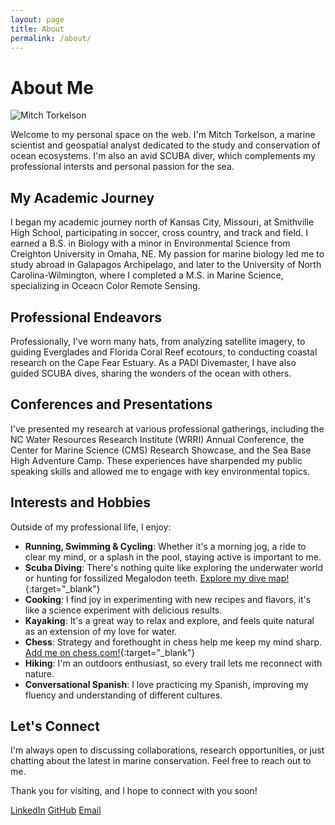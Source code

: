 ```yaml
---
layout: page
title: About
permalink: /about/
---
```


# About Me

![Mitch Torkelson](/mitchtorkportfolio/assets/images/MMmtns.png)

Welcome to my personal space on the web. I'm Mitch Torkelson, a marine scientist and geospatial analyst dedicated to the study and conservation of ocean ecosystems. I'm also an avid SCUBA diver, which complements my professional intersts and personal passion for the sea. 

## My Academic Journey

I began my academic journey north of Kansas City, Missouri, at Smithville High School, participating in soccer, cross country, and track and field. I earned a B.S. in Biology with a minor in Environmental Science from Creighton University in Omaha, NE. My passion for marine biology led me to study abroad in Galapagos Archipelago, and later to the University of North Carolina-Wilmington, where I completed a M.S. in Marine Science, specializing in Oceacn Color Remote Sensing.

## Professional Endeavors

Professionally, I've worn many hats, from analyzing satellite imagery, to guiding Everglades and Florida Coral Reef ecotours, to conducting coastal research on the Cape Fear Estuary. As a PADI Divemaster, I have also guided SCUBA dives, sharing the wonders of the ocean with others.

## Conferences and Presentations

I've presented my research at various professional gatherings, including the NC Water Resources Research Institute (WRRI) Annual Conference, the Center for Marine Science (CMS) Research Showcase, and the Sea Base High Adventure Camp. These experiences have sharpended my public speaking skills and allowed me to engage with key environmental topics.

## Interests and Hobbies

Outside of my professional life, I enjoy:

- **Running, Swimming & Cycling**: Whether it's a morning jog, a ride to clear my mind, or a splash in the pool, staying active is important to me.
- **Scuba Diving**: There's nothing quite like exploring the underwater world or hunting for fossilized Megalodon teeth. [Explore my dive map!](/mitchtorkportfolio/assets/files/DiveLog.html){:target="_blank"}
- **Cooking**: I find joy in experimenting with new recipes and flavors, it's like a science experiment with delicious results.
- **Kayaking**: It's a great way to relax and explore, and feels quite natural as an extension of my love for water.
- **Chess**: Strategy and forethought in chess help me keep my mind sharp. [Add me on chess.com!](https://www.chess.com/member/dinodiver4){:target="_blank"}
- **Hiking**: I'm an outdoors enthusiast, so every trail lets me reconnect with nature.
- **Conversational Spanish**: I love practicing my Spanish, improving my fluency and understanding of different cultures.


## Let's Connect

I'm always open to discussing collaborations, research opportunities, or just chatting about the latest in marine conservation. Feel free to reach out to me.

Thank you for visiting, and I hope to connect with you soon!

[LinkedIn](https://www.linkedin.com/in/mitch-torkelson)
[GitHub](https://github.com/dinodiver)
[Email](mailto:mitchtorkelson@gmail.com)
